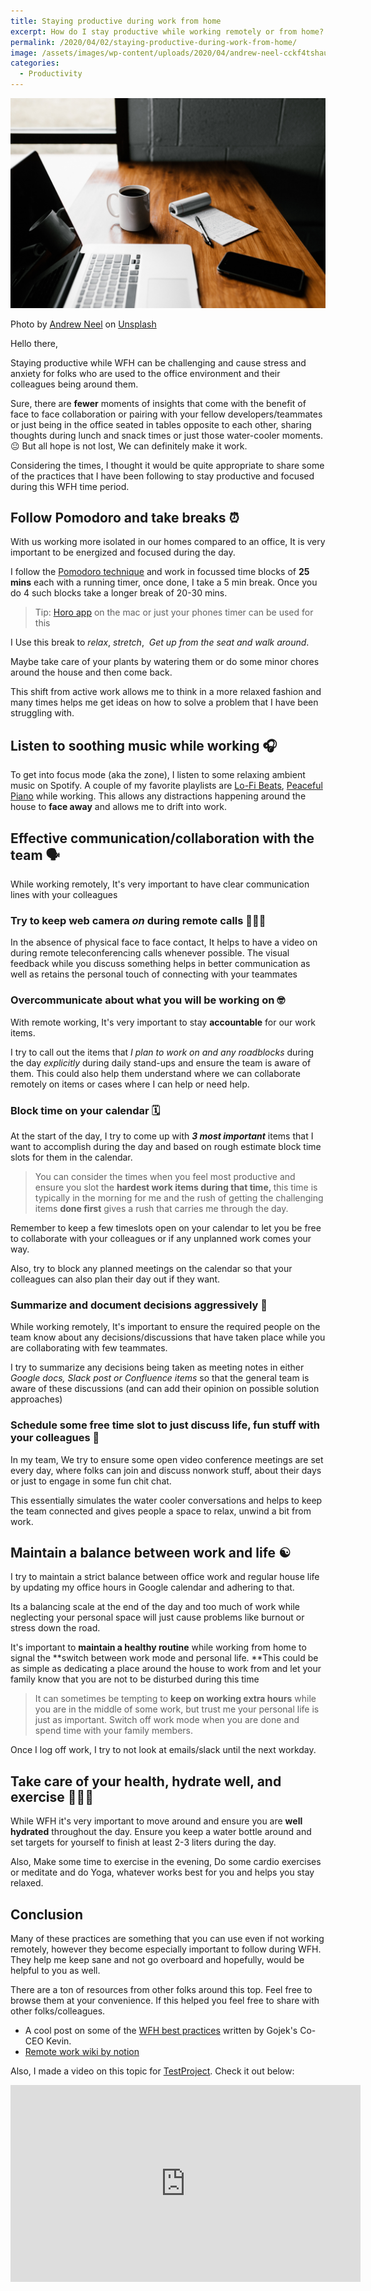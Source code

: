 ```yaml
---
title: Staying productive during work from home
excerpt: How do I stay productive while working remotely or from home? This post is a collection of some practices that work well for me.
permalink: /2020/04/02/staying-productive-during-work-from-home/
image: /assets/images/wp-content/uploads/2020/04/andrew-neel-cckf4tshauw-unsplash.jpg
categories:
  - Productivity
---
```


![](/assets/images/wp-content/uploads/2020/04/andrew-neel-cckf4tshauw-unsplash.jpg)

Photo by&nbsp;[Andrew Neel](https://unsplash.com/@andrewtneel?utm_source=unsplash&utm_medium=referral&utm_content=creditCopyText)&nbsp;on&nbsp;[Unsplash](https://unsplash.com/s/photos/remote-work?utm_source=unsplash&utm_medium=referral&utm_content=creditCopyText)

Hello there,

Staying productive while WFH can be challenging and cause stress and anxiety for folks who are used to the office environment and their colleagues being around them.

Sure, there are **fewer** moments of insights that come with the benefit of face to face collaboration or pairing with your fellow developers/teammates or just being in the office seated in tables opposite to each other, sharing thoughts during lunch and snack times or just those water-cooler moments. 😐 But all hope is not lost, We can definitely make it work.

Considering the times, I thought it would be quite appropriate to share some of the practices that I have been following to stay productive and focused during this WFH time period.

## Follow Pomodoro and take breaks ⏰

With us working more isolated in our homes compared to an office, It is very important to be energized and focused during the day.

I follow the <a href="https://francescocirillo.com/pages/pomodoro-technique" target="_blank" rel="noopener">Pomodoro technique</a> and work in focussed time blocks of **25 mins** each with a running timer, once done, I take a 5 min break. Once you do 4 such blocks take a longer break of 20-30 mins.

<blockquote class="wp-block-quote">
  <p>
    Tip: <a href="https://apps.apple.com/us/app/horo-timer-for-menu-bar/id1437226581?mt=12" target="_blank" rel="noopener">Horo app</a> on the mac or just your phones timer can be used for this
  </p>
</blockquote>

I Use this break to _relax_, _stretch_,&nbsp; _Get up from the seat and walk around_.

Maybe take care of your plants by watering them or do some minor chores around the house and then come back.

This shift from active work allows me to think in a more relaxed fashion and many times helps me get ideas on how to solve a problem that I have been struggling with.

## Listen to soothing music while working 🎧

To get into focus mode (aka the zone), I listen to some relaxing ambient music on Spotify. A couple of my favorite playlists are [Lo-Fi Beats](https://open.spotify.com/playlist/37i9dQZF1DWWQRwui0ExPn), [Peaceful Piano](https://open.spotify.com/playlist/37i9dQZF1DX4sWSpwq3LiO?si=zjcsK2MqTE-3VYsXjZhG3w) while working. This allows any distractions happening around the house to&nbsp;**face away** and allows me to drift into work.

## Effective communication/collaboration with the team 🗣

While working remotely, It's very important to have clear communication lines with your colleagues

### Try to keep web camera _on_&nbsp;during remote calls 👨🏻‍💻

In the absence of physical face to face contact, It helps to have a video on during remote teleconferencing calls whenever possible. The visual feedback while you discuss something helps in better communication as well as retains the personal touch of connecting with your teammates

### Overcommunicate about what you will be working on 🤓

With remote working, It's very important to stay **accountable** for our work items.

I try to call out the items that _I plan to work on and any roadblocks_ during the day _explicitly_ during daily stand-ups and ensure the team is aware of them. This could also help them understand where we can collaborate remotely on items or cases where I can help or need help.

### Block time on your calendar 🗓

At the start of the day, I try to come up with _**3 most important**_ items that I want to accomplish during the day and based on rough estimate block time slots for them in the calendar.

<blockquote class="wp-block-quote">
  <p>
    You can consider the times when you feel most productive and ensure you slot the <strong>hardest work items during that time,&nbsp;</strong>this time is typically in the morning for me and the rush of getting the challenging items <strong>done first</strong> gives a rush that carries me through the day.
  </p>
</blockquote>

Remember to keep a few timeslots open on your calendar to let you be free to collaborate with your colleagues or if any unplanned work comes your way.

Also, try to block any planned meetings on the calendar so that your colleagues can also plan their day out if they want.

### Summarize and document decisions aggressively 📄

While working remotely, It's important to ensure the required people on the team know about any decisions/discussions that have taken place while you are collaborating with few teammates.

I try to summarize any decisions being taken as meeting notes in either _Google docs, Slack post or Confluence items_ so that the general team is aware of these discussions (and can add their opinion on possible solution approaches)

### Schedule some free time slot to just discuss life, fun stuff with your colleagues 🤪

In my team, We try to ensure some open video conference meetings are set every day, where folks can join and discuss nonwork stuff, about their days or just to engage in some fun chit chat.

This essentially simulates the water cooler conversations and helps to keep the team connected and gives people a space to relax, unwind a bit from work.

## Maintain a balance between work and life ☯

I try to maintain a strict balance between office work and regular house life by updating my office hours in Google calendar and adhering to that.

Its a balancing scale at the end of the day and too much of work while neglecting your personal space will just cause problems like burnout or stress down the road.

It's important to **maintain a healthy routine** while working from home to signal the **switch between work mode and personal life.&nbsp;**This could be as simple as dedicating a place around the house to work from and let your family know that you are not to be disturbed during this time

<blockquote class="wp-block-quote">
  <p>
    It can sometimes be tempting to <strong>keep on working extra hours</strong> while you are in the middle of some work, but trust me your personal life is just as important. Switch off work mode when you are done and spend time with your family members.
  </p>
</blockquote>

Once I log off work, I try to not look at emails/slack until the next workday.

## Take care of your health, hydrate well, and exercise 🙆🏻‍♂️

While WFH it's very important to move around and ensure you are **well hydrated** throughout the day. Ensure you keep a water bottle around and set targets for yourself to finish at least 2-3 liters during the day.

Also, Make some time to exercise in the evening, Do some cardio exercises or meditate and do Yoga, whatever works best for you and helps you stay relaxed.

## Conclusion

Many of these practices are something that you can use even if not working remotely, however they become especially important to follow during WFH. They help me keep sane and not go overboard and hopefully, would be helpful to you as well.

There are a ton of resources from other folks around this top. Feel free to browse them at your convenience. If this helped you feel free to share with other folks/colleagues.

  * A cool post on some of the [WFH best practices](https://blog.gojekengineering.com/gojeks-best-practices-to-work-from-home-beta-83132cbeef62) written by Gojek's Co-CEO Kevin.
  * <a href="https://www.notion.so/Remote-work-wiki-1b21ef5501714fffa9f5c5c25677371f" target="_blank" rel="noopener">Remote work wiki by notion</a>

Also, I made a video on this topic for <a href="https://testproject.io/" target="_blank" rel="noopener">TestProject</a>. Check it out below:

<iframe width="560" height="315" src="https://www.youtube.com/embed/XdGasWJBw6U" frameborder="0" allow="accelerometer; autoplay; encrypted-media; gyroscope; picture-in-picture" allowfullscreen></iframe>